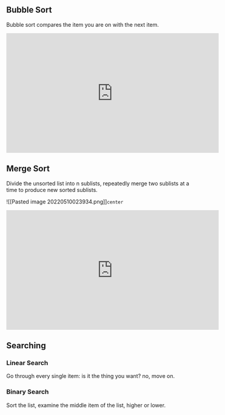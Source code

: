 ## Bubble Sort

Bubble sort compares the item you are on with the next item.

<iframe width="560" height="315" src="https://www.youtube.com/embed/Cq7SMsQBEUw" title="YouTube video player" frameborder="0" allow="accelerometer; autoplay; clipboard-write; encrypted-media; gyroscope; picture-in-picture" allowfullscreen></iframe>

## Merge Sort

Divide the unsorted list into n sublists, repeatedly merge two sublists at a time to produce new sorted sublists.

![[Pasted image 20220510023934.png]]`center`

<iframe width="560" height="315" src="https://www.youtube.com/embed/ZRPoEKHXTJg" title="YouTube video player" frameborder="0" allow="accelerometer; autoplay; clipboard-write; encrypted-media; gyroscope; picture-in-picture" allowfullscreen></iframe>

## Searching

### Linear Search

Go through every single item: is it the thing you want? no, move on.

### Binary Search

Sort the list, examine the middle item of the list, higher or lower.
